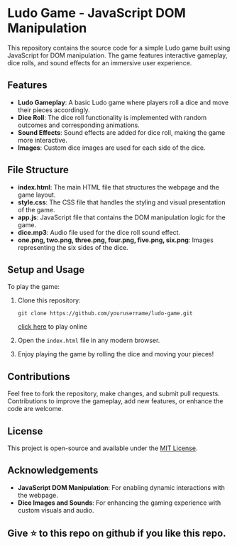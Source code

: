 # Ludo Game - JavaScript DOM Manipulation

This repository contains the source code for a simple Ludo game built using JavaScript for DOM manipulation. The game features interactive gameplay, dice rolls, and sound effects for an immersive user experience.

## Features

- **Ludo Gameplay**: A basic Ludo game where players roll a dice and move their pieces accordingly.
- **Dice Roll**: The dice roll functionality is implemented with random outcomes and corresponding animations.
- **Sound Effects**: Sound effects are added for dice roll, making the game more interactive.
- **Images**: Custom dice images are used for each side of the dice.
  
## File Structure

- **index.html**: The main HTML file that structures the webpage and the game layout.
- **style.css**: The CSS file that handles the styling and visual presentation of the game.
- **app.js**: JavaScript file that contains the DOM manipulation logic for the game.
- **dice.mp3**: Audio file used for the dice roll sound effect.
- **one.png, two.png, three.png, four.png, five.png, six.png**: Images representing the six sides of the dice.

## Setup and Usage

To play the game:

1. Clone this repository:
    ```
    git clone https://github.com/yourusername/ludo-game.git
    ```
    [click here](https://maha-veer.github.io/ludo-game/) to play online 
2. Open the `index.html` file in any modern browser.

3. Enjoy playing the game by rolling the dice and moving your pieces!

## Contributions

Feel free to fork the repository, make changes, and submit pull requests. Contributions to improve the gameplay, add new features, or enhance the code are welcome.

## License

This project is open-source and available under the [MIT License](LICENSE).

## Acknowledgements

- **JavaScript DOM Manipulation**: For enabling dynamic interactions with the webpage.
- **Dice Images and Sounds**: For enhancing the gaming experience with custom visuals and audio.

## Give ⭐ to this repo on github if you like this repo.
